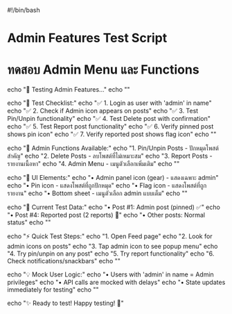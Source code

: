#!/bin/bash

# Admin Features Test Script
# ทดสอบ Admin Menu และ Functions

echo "🧪 Testing Admin Features..."
echo ""

echo "📝 Test Checklist:"
echo "✅ 1. Login as user with 'admin' in name"
echo "✅ 2. Check if Admin icon appears on posts"
echo "✅ 3. Test Pin/Unpin functionality"
echo "✅ 4. Test Delete post with confirmation"
echo "✅ 5. Test Report post functionality"
echo "✅ 6. Verify pinned post shows pin icon"
echo "✅ 7. Verify reported post shows flag icon"
echo ""

echo "🔧 Admin Functions Available:"
echo "1. Pin/Unpin Posts - ปักหมุดโพสต์สำคัญ"
echo "2. Delete Posts - ลบโพสต์ที่ไม่เหมาะสม"
echo "3. Report Posts - รายงานเนื้อหา"
echo "4. Admin Menu - เมนูตัวเลือกเพิ่มเติม"
echo ""

echo "📱 UI Elements:"
echo "• Admin panel icon (gear) - แสดงเฉพาะ admin"
echo "• Pin icon - แสดงโพสต์ที่ถูกปักหมุด"
echo "• Flag icon - แสดงโพสต์ที่ถูกรายงาน"
echo "• Bottom sheet - เมนูตัวเลือก admin แบบเต็ม"
echo ""

echo "🎯 Current Test Data:"
echo "• Post #1: Admin post (pinned) ✅"
echo "• Post #4: Reported post (2 reports) 🚩"
echo "• Other posts: Normal status"
echo ""

echo "⚡ Quick Test Steps:"
echo "1. Open Feed page"
echo "2. Look for admin icons on posts"
echo "3. Tap admin icon to see popup menu"
echo "4. Try pin/unpin on any post"
echo "5. Try report functionality"
echo "6. Check notifications/snackbars"
echo ""

echo "💡 Mock User Logic:"
echo "• Users with 'admin' in name = Admin privileges"
echo "• API calls are mocked with delays"
echo "• State updates immediately for testing"
echo ""

echo "✨ Ready to test! Happy testing! 🎉"